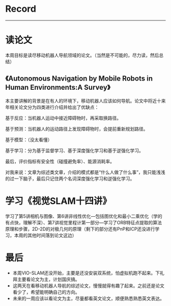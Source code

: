 # Record

---

# 读论文

本周目标是读尽移动机器人导航领域的论文。（当然是不可能的，尽力读，然后总结）

## 《Autonomous Navigation by Mobile Robots in Human Environments:A Survey》

本主要讲解的背景是在有人的环境下，移动机器人应该如何导航。论文中将近十来年相关论文分为四类进行介绍并给出了优缺点：

基于反应：当机器人运动中接近障碍物时，再采取换路径。

基于预测：当机器人的运动路径上发现障碍物时，会提前重新规划路径。

基于模型：（没太看懂）

基于学习：分为基于监督学习、基于深度强化学习和基于逆强化学习。

最后，评价指标有安全性（碰撞避免率）、能源消耗率。

对我来说：文章为综述类文章，介绍的模式都是“什么人做了什么事”，我只能浅浅的过一下脑子，最后只记住两个名词深度强化学习和逆强化学习。

# 学习《视觉SLAM十四讲》

学习了第5讲相机与图像、第6讲非线性优化—包括图优化和最小二乘优化（学的有点快，理解不深）、第7讲视觉里程计第一部分—学习了ORB特征点提取的算法原理和步骤，2D-2D的对极几何的原理（剩下的部分还有PnP和ICP还没进行学习，本周的其他时间落到论文这边）

# 最后

- 本周VIO-SLAM还没开始，主要是还没安装双系统，怕虚拟机跑不起来。下礼拜主要看论文为主，计划国庆搞。
- 这两天在看移动机器人导航的综述论文，慢慢就得有趣了起来。之前还是论文看少了，希望能明确自己的方向。
- 未来的一周应该以看论文为主，尽量都看英文论文，顺便熟悉熟悉英文表达。
